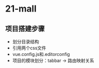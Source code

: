 # 21-mall

## 项目搭建步骤

- 划分目录结构
- 引用两个css文件
- vue.config.js和.editorconfig
- 项目的模块划分：tabbar -> 路由映射关系
